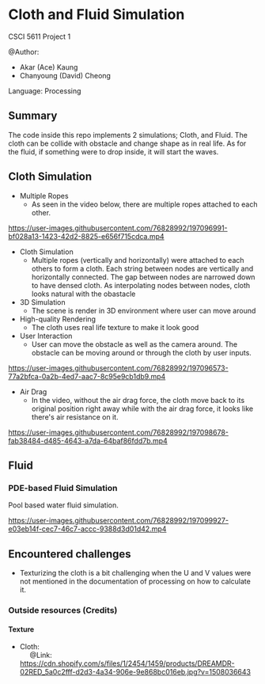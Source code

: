 # Cloth and Fluid Simulation

CSCI 5611 Project 1

@Author: 
- Akar (Ace) Kaung 
- Chanyoung (David) Cheong

Language: Processing

## Summary
The code inside this repo implements 2 simulations; Cloth, and Fluid. The cloth can be collide with obstacle and change shape as in real life. As for the fluid, if something were to drop inside, it will start the waves.

## Cloth Simulation

- Multiple Ropes
  - As seen in the video below, there are multiple ropes attached to each other.

https://user-images.githubusercontent.com/76828992/197096991-bf028a13-1423-42d2-8825-e656f715cdca.mp4

- Cloth Simulation
  - Multiple ropes (vertically and horizontally) were attached to each others to form a cloth. Each string between nodes are vertically and horizontally connected. The gap between nodes are narrowed down to have densed cloth. As interpolating nodes between nodes, cloth looks natural with the obastacle
- 3D Simulation
  - The scene is render in 3D environment where user can move around 
- High-quality Rendering
  - The cloth uses real life texture to make it look good
- User Interaction
  - User can move the obstacle as well as the camera around. The obstacle can be moving around or through the cloth by user inputs.
 
https://user-images.githubusercontent.com/76828992/197096573-77a2bfca-0a2b-4ed7-aac7-8c95e9cb1db9.mp4

- Air Drag
  - In the video, without the air drag force, the cloth move back to its original position right away while with the air drag force, it looks like there's air resistance on it.

https://user-images.githubusercontent.com/76828992/197098678-fab38484-d485-4643-a7da-64baf86fdd7b.mp4

## Fluid
### PDE-based Fluid Simulation
Pool based water fluid simulation.

https://user-images.githubusercontent.com/76828992/197099927-e03eb14f-cec7-46c7-accc-9388d3d01d42.mp4

## Encountered challenges
- Texturizing the cloth is a bit challenging when the U and V values were not mentioned in the documentation of processing on how to calculate it.

### Outside resources (Credits)
#### Texture
- Cloth: <br>
&nbsp;&nbsp;&nbsp;&nbsp;&nbsp;@Link: https://cdn.shopify.com/s/files/1/2454/1459/products/DREAMDR-02RED_5a0c2fff-d2d3-4a34-906e-9e868bc016eb.jpg?v=1508036643
